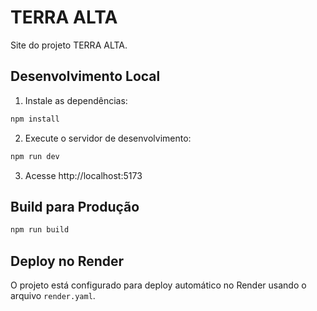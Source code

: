 # TERRA ALTA

Site do projeto TERRA ALTA.

## Desenvolvimento Local

1. Instale as dependências:
```bash
npm install
```

2. Execute o servidor de desenvolvimento:
```bash
npm run dev
```

3. Acesse http://localhost:5173

## Build para Produção

```bash
npm run build
```

## Deploy no Render

O projeto está configurado para deploy automático no Render usando o arquivo `render.yaml`.
